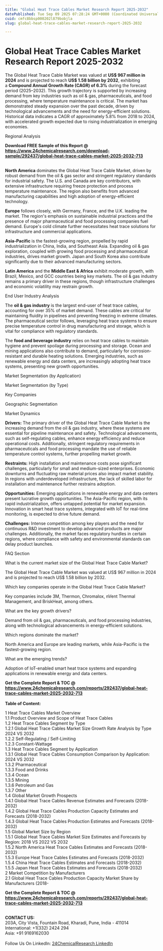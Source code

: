 ```yaml
---
title: "Global Heat Trace Cables Market Research Report 2025-2032"
datePublished: Tue Sep 09 2025 07:28:24 GMT+0000 (Coordinated Universal Time)
cuid: cmfc8bbsp000202l879bobjla
slug: global-heat-trace-cables-market-research-report-2025-2032

---
```


# Global Heat Trace Cables Market Research Report 2025-2032

<p>The Global Heat Trace Cable Market was valued at <strong>US$ 967 million in 2024</strong> and is projected to reach <strong>US$ 1.58 billion by 2032</strong>, exhibiting a <strong>Compound Annual Growth Rate (CAGR) of 6.3%</strong> during the forecast period (2025–2032). This growth trajectory is supported by increasing demand from key industries such as oil &amp; gas, pharmaceuticals, and food processing, where temperature maintenance is critical. The market has demonstrated steady expansion over the past decade, driven by technological advancements and the need for energy-efficient solutions. Historical data indicates a CAGR of approximately 5.8% from 2018 to 2024, with accelerated growth expected due to rising industrialization in emerging economies.</p><p>
Regional Analysis</p><p>
</p><div><b>Download FREE Sample of this Report @ 
            <a href="https://www.24chemicalresearch.com/download-sample/292437/global-heat-trace-cables-market-2025-2032-713">
            https://www.24chemicalresearch.com/download-sample/292437/global-heat-trace-cables-market-2025-2032-713</a></b></div><br><p><strong>North America</strong> dominates the Global Heat Trace Cable Market, driven by robust demand from the oil &amp; gas sector and stringent regulatory standards for industrial safety. The U.S. and Canada are key contributors, with extensive infrastructure requiring freeze protection and process temperature maintenance. The region also benefits from advanced manufacturing capabilities and high adoption of energy-efficient technology.</p><p>
</p><p><strong>Europe</strong> follows closely, with Germany, France, and the U.K. leading the market. The region's emphasis on sustainable industrial practices and the presence of major pharmaceutical and food processing companies fuel demand. Europe's cold climate further necessitates heat trace solutions for infrastructure and commercial applications.</p><p>
</p><p><strong>Asia-Pacific</strong> is the fastest-growing region, propelled by rapid industrialization in China, India, and Southeast Asia. Expanding oil &amp; gas exploration, coupled with growing food processing and pharmaceutical industries, drives market growth. Japan and South Korea also contribute significantly due to their advanced manufacturing sectors.</p><p>
</p><p><strong>Latin America</strong> and the <strong>Middle East &amp; Africa</strong> exhibit moderate growth, with Brazil, Mexico, and GCC countries being key markets. The oil &amp; gas industry remains a primary driver in these regions, though infrastructure challenges and economic volatility may restrain growth.</p><p>
End User Industry Analysis</p><p>
</p><p>The <strong>oil &amp; gas industry</strong> is the largest end-user of heat trace cables, accounting for over 35% of market demand. These cables are critical for maintaining fluidity in pipelines and preventing freezing in extreme climates. The pharmaceutical sector follows, leveraging heat trace systems to ensure precise temperature control in drug manufacturing and storage, which is vital for compliance with regulatory standards.</p><p>
</p><p>The <strong>food and beverage industry</strong> relies on heat trace cables to maintain hygiene and prevent spoilage during processing and storage. Ocean and mining applications also contribute to demand, particularly for corrosion-resistant and durable heating solutions. Emerging industries, such as renewable energy and data centers, are increasingly adopting heat trace systems, presenting new growth opportunities.</p><p>
Market Segmentation (by Application)</p><p>
</p><p>
Market Segmentation (by Type)</p><p>
</p><p>
Key Companies</p><p>
</p><p>
Geographic Segmentation</p><p>
</p><p>
Market Dynamics</p><p>
</p><p><strong>Drivers:</strong> The primary driver of the Global Heat Trace Cable Market is the increasing demand from the oil &amp; gas industry, where these systems are essential for pipeline maintenance and safety. Technological advancements, such as self-regulating cables, enhance energy efficiency and reduce operational costs. Additionally, stringent regulatory requirements in pharmaceuticals and food processing mandate the use of reliable temperature control systems, further propelling market growth.</p><p>
</p><p><strong>Restraints:</strong> High installation and maintenance costs pose significant challenges, particularly for small and medium-sized enterprises. Economic downturns and fluctuating raw material prices also impact market stability. In regions with underdeveloped infrastructure, the lack of skilled labor for installation and maintenance further restrains adoption.</p><p>
</p><p><strong>Opportunities:</strong> Emerging applications in renewable energy and data centers present lucrative growth opportunities. The Asia-Pacific region, with its rapid industrialization, offers untapped potential for market expansion. Innovation in smart heat trace systems, integrated with IoT for real-time monitoring, is expected to drive future demand.</p><p>
</p><p><strong>Challenges:</strong> Intense competition among key players and the need for continuous R&amp;D investment to develop advanced products are major challenges. Additionally, the market faces regulatory hurdles in certain regions, where compliance with safety and environmental standards can delay product launches.</p><p>
FAQ Section</p><p>
What is the current market size of the Global Heat Trace Cable Market?</p><p>
</p><p>The Global Heat Trace Cable Market was valued at US$ 967 million in 2024 and is projected to reach US$ 1.58 billion by 2032.</p><p>
Which key companies operate in the Global Heat Trace Cable Market?</p><p>
</p><p>Key companies include 3M, Thermon, Chromalox, nVent Thermal Management, and BriskHeat, among others.</p><p>
What are the key growth drivers?</p><p>
</p><p>Demand from oil &amp; gas, pharmaceuticals, and food processing industries, along with technological advancements in energy-efficient solutions.</p><p>
Which regions dominate the market?</p><p>
</p><p>North America and Europe are leading markets, while Asia-Pacific is the fastest-growing region.</p><p>
What are the emerging trends?</p><p>
</p><p>Adoption of IoT-enabled smart heat trace systems and expanding applications in renewable energy and data centers.</p>

<div><b>Get the Complete Report & TOC @ 
            <a href="https://www.24chemicalresearch.com/reports/292437/global-heat-trace-cables-market-2025-2032-713">
            https://www.24chemicalresearch.com/reports/292437/global-heat-trace-cables-market-2025-2032-713</a></b></div><br>
            <b>Table of Content:</b><p>1 Heat Trace Cables Market Overview<br />
    1.1 Product Overview and Scope of Heat Trace Cables<br />
    1.2 Heat Trace Cables Segment by Type<br />
        1.2.1 Global Heat Trace Cables Market Size Growth Rate Analysis by Type 2024 VS 2032<br />
        1.2.2 Self-Regulating / Self-Limiting<br />
        1.2.3 Constant-Wattage<br />
    1.3 Heat Trace Cables Segment by Application<br />
        1.3.1 Global Heat Trace Cables Consumption Comparison by Application: 2024 VS 2032<br />
        1.3.2 Pharmaceutical<br />
        1.3.3 Food and Drinks<br />
        1.3.4 Ocean<br />
        1.3.5 Mining<br />
        1.3.6 Petroleum and Gas<br />
        1.3.7 Other<br />
    1.4 Global Market Growth Prospects<br />
        1.4.1 Global Heat Trace Cables Revenue Estimates and Forecasts (2018-2032)<br />
        1.4.2 Global Heat Trace Cables Production Capacity Estimates and Forecasts (2018-2032)<br />
        1.4.3 Global Heat Trace Cables Production Estimates and Forecasts (2018-2032)<br />
    1.5 Global Market Size by Region<br />
        1.5.1 Global Heat Trace Cables Market Size Estimates and Forecasts by Region: 2018 VS 2022 VS 2032<br />
        1.5.2 North America Heat Trace Cables Estimates and Forecasts (2018-2032)<br />
        1.5.3 Europe Heat Trace Cables Estimates and Forecasts (2018-2032)<br />
        1.5.4 China Heat Trace Cables Estimates and Forecasts (2018-2032)<br />
        1.5.5 Japan Heat Trace Cables Estimates and Forecasts (2018-2032)<br />
2 Market Competition by Manufacturers<br />
    2.1 Global Heat Trace Cables Production Capacity Market Share by Manufacturers (2018-</p>

<div><b>Get the Complete Report & TOC @ 
            <a href="https://www.24chemicalresearch.com/reports/292437/global-heat-trace-cables-market-2025-2032-713">
            https://www.24chemicalresearch.com/reports/292437/global-heat-trace-cables-market-2025-2032-713</a></b></div><br>

<b>CONTACT US:</b><br>
            203A, City Vista, Fountain Road, Kharadi, Pune, India - 411014<br>
            International: +1(332) 2424 294<br>
            Asia: +91 9169162030 <br><br>
            Follow Us On LinkedIn: <a href="https://www.linkedin.com/company/24chemicalresearch/">24ChemicalResearch LinkedIn</a>